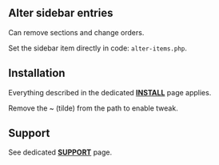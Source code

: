## Alter sidebar entries

Can remove sections and change orders.

Set the sidebar item directly in code: `alter-items.php`.

## Installation

Everything described in the dedicated [**INSTALL**](/INSTALL.md) page applies.

Remove the ~ (tilde) from the path to enable tweak.

## Support

See dedicated [**SUPPORT**](/SUPPORT.md) page.

